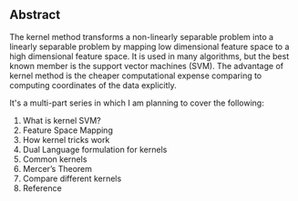 ## Abstract

The kernel method transforms a non-linearly separable problem into a linearly separable problem by mapping low dimensional feature space to a high dimensional feature space.  It is used in many algorithms, but the best known member is the support vector machines (SVM). The advantage of kernel method is the cheaper computational expense comparing to computing coordinates of the data explicitly. 

It's a multi-part series in which I am planning to cover the following:


1. What is kernel SVM?
2. Feature Space Mapping
2. How kernel tricks work
3. Dual Language formulation for kernels
5. Common kernels 
6. Mercer’s Theorem
7. Compare different kernels
8. Reference
